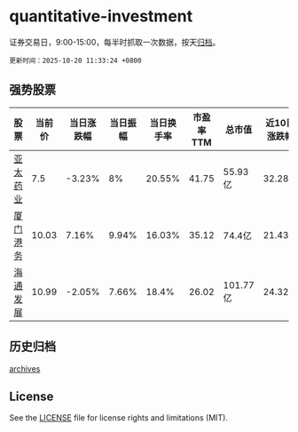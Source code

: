# quantitative-investment

证券交易日，9:00-15:00，每半时抓取一次数据，按天[归档](archives)。

`更新时间：2025-10-20 11:33:24 +0800`

## 强势股票

|股票|当前价|当日涨跌幅|当日振幅|当日换手率|市盈率TTM|总市值|近10日涨跌幅|
|----|----|----|----|----|----|----|----|
|[亚太药业](https://xueqiu.com/S/SZ002370)|7.5|-3.23%|8%|20.55%|41.75|55.93亿|32.28%|
|[厦门港务](https://xueqiu.com/S/SZ000905)|10.03|7.16%|9.94%|16.03%|35.12|74.4亿|21.43%|
|[海通发展](https://xueqiu.com/S/SH603162)|10.99|-2.05%|7.66%|18.4%|26.02|101.77亿|24.32%|

## 历史归档

[archives](archives)

## License

See the [LICENSE](LICENSE) file for license rights and limitations (MIT).